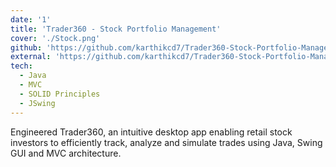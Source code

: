 ```yaml
---
date: '1'
title: 'Trader360 - Stock Portfolio Management'
cover: './Stock.png'
github: 'https://github.com/karthikcd7/Trader360-Stock-Portfolio-Management'
external: 'https://github.com/karthikcd7/Trader360-Stock-Portfolio-Management/tree/main#readme'
tech:
  - Java
  - MVC
  - SOLID Principles
  - JSwing
---
```


Engineered Trader360, an intuitive desktop app enabling retail stock investors to efficiently track, analyze and simulate trades using Java, Swing GUI and MVC architecture.
